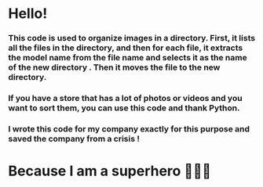 # Hello!

### This code is used to organize images in a directory. First, it lists all the files in the directory, and then for each file, it extracts the model name from the file name and selects it as the name of the new directory . Then it moves the file to the new directory.
### If you have a store that has a lot of photos or videos and you want to sort them, you can use this code and thank Python.
### I wrote this code for my company exactly for this purpose and saved the company from a crisis !

# Because I am a superhero 🦸🏼‍♂️

